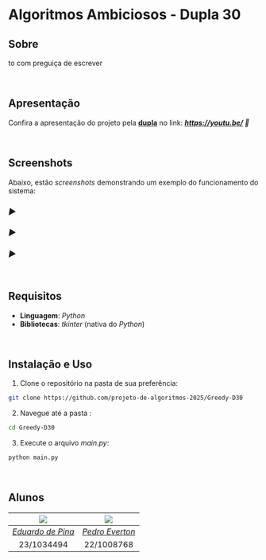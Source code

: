 # Algoritmos Ambiciosos - Dupla 30

## Sobre 

to com preguiça de escrever

<br>

## Apresentação

Confira a apresentação do projeto pela [**dupla**](#alunos) no link: ***https://youtu.be/ 🔗***

<br>

## Screenshots

Abaixo, estão *screenshots* demonstrando um exemplo do funcionamento do sistema:

### *►*

### *►*

### *►*

<br>

## Requisitos
- **Linguagem**: *Python*
- **Bibliotecas**: *tkinter* (nativa do *Python*)

<br>

## Instalação e Uso

1. Clone o repositório na pasta de sua preferência:

```bash
git clone https://github.com/projeto-de-algoritmos-2025/Greedy-D30
```

2. Navegue até a pasta :

```bash
cd Greedy-D30
```

3. Execute o arquivo *main.py*:

```bash
python main.py
```

<br>

## Alunos

| [![](https://avatars.githubusercontent.com/eduardodpms)](https://github.com/eduardodpms) | [![](https://avatars.githubusercontent.com/pedroeverton217)](https://github.com/pedroeverton217) |
|:-:|:-:|
| [*Eduardo de Pina*](https://github.com/eduardodpms) | [*Pedro Everton*](https://github.com/pedroeverton217) |
| 23/1034494 | 22/1008768 |